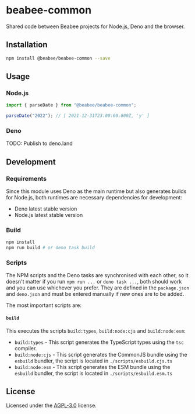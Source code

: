 # beabee-common

Shared code between Beabee projects for Node.js, Deno and the browser.

## Installation

```bash
npm install @beabee/beabee-common --save
```

## Usage

### Node.js

```typescript
import { parseDate } from "@beabee/beabee-common";

parseDate("2022"); // [ 2021-12-31T23:00:00.000Z, 'y' ]
```

### Deno

TODO: Publish to deno.land

## Development

### Requirements

Since this module uses Deno as the main runtime but also generates builds for
Node.js, both runtimes are necessary dependencies for development:

- Deno latest stable version
- Node.js latest stable version

### Build

```bash
npm install
npm run build # or deno task build
```

### Scripts

The NPM scripts and the Deno tasks are synchronised with each other, so it
doesn't matter if you run `npm run ...` or `deno task ...`, both should work and
you can use whichever you prefer. They are defined in the `package.json` and
`deno.json` and must be entered manually if new ones are to be added.

The most important scripts are:

#### `build`

This executes the scripts `build:types`, `build:node:cjs` and `build:node:esm`:

- `build:types` - This script generates the TypeScript types using the `tsc`
  compiler.
- `build:node:cjs` - This script generates the CommonJS bundle using the
  `esbuild` bundler, the script is located in `./scripts/esbuild.cjs.ts`
- `build:node:esm` - This script generates the ESM bundle using the `esbuild`
  bundler, the script is located in `./scripts/esbuild.esm.ts`

## License

Licensed under the [AGPL-3.0](./LICENSE) license.
